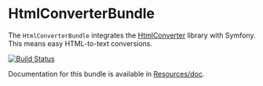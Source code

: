 # HtmlConverterBundle

The `HtmlConverterBundle` integrates the [HtmlConverter](https://github.com/bicpi/HtmlConverter)
library with Symfony. This means easy HTML-to-text conversions.

[![Build Status](https://travis-ci.org/bicpi/HtmlConverter.svg?branch=1.0)](https://travis-ci.org/bicpi/HtmlConverterBundle)

Documentation for this bundle is available in [Resources/doc](Resources/doc/index.md).
